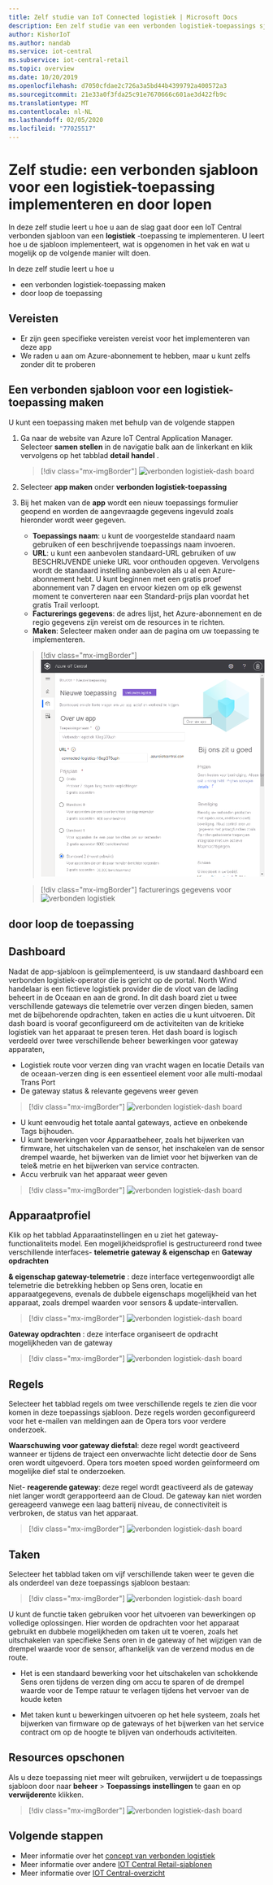 ```yaml
---
title: Zelf studie van IoT Connected logistiek | Microsoft Docs
description: Een zelf studie van een verbonden logistiek-toepassings sjabloon voor IoT Central
author: KishorIoT
ms.author: nandab
ms.service: iot-central
ms.subservice: iot-central-retail
ms.topic: overview
ms.date: 10/20/2019
ms.openlocfilehash: d7050cfdae2c726a3a5bd44b4399792a400572a3
ms.sourcegitcommit: 21e33a0f3fda25c91e7670666c601ae3d422fb9c
ms.translationtype: MT
ms.contentlocale: nl-NL
ms.lasthandoff: 02/05/2020
ms.locfileid: "77025517"
---
```

# <a name="tutorial-deploy-and-walk-through-a-connected-logistics-application-template"></a>Zelf studie: een verbonden sjabloon voor een logistiek-toepassing implementeren en door lopen



In deze zelf studie leert u hoe u aan de slag gaat door een IoT Central verbonden sjabloon van een **logistiek** -toepassing te implementeren. U leert hoe u de sjabloon implementeert, wat is opgenomen in het vak en wat u mogelijk op de volgende manier wilt doen.

In deze zelf studie leert u hoe u

* een verbonden logistiek-toepassing maken
* door loop de toepassing 

## <a name="prerequisites"></a>Vereisten

* Er zijn geen specifieke vereisten vereist voor het implementeren van deze app
* We raden u aan om Azure-abonnement te hebben, maar u kunt zelfs zonder dit te proberen

## <a name="create-connected-logistics-application-template"></a>Een verbonden sjabloon voor een logistiek-toepassing maken

U kunt een toepassing maken met behulp van de volgende stappen

1. Ga naar de website van Azure IoT Central Application Manager. Selecteer **samen stellen** in de navigatie balk aan de linkerkant en klik vervolgens op het tabblad **detail handel** .

    > [!div class="mx-imgBorder"]
    > ![verbonden logistiek-dash board](./media/tutorial-iot-central-connected-logistics/iotc-retail-homepage.png)

2. Selecteer **app maken** onder **verbonden logistiek-toepassing**

3. Bij het maken van de **app** wordt een nieuw toepassings formulier geopend en worden de aangevraagde gegevens ingevuld zoals hieronder wordt weer gegeven.
   * **Toepassings naam**: u kunt de voorgestelde standaard naam gebruiken of een beschrijvende toepassings naam invoeren.
   * **URL**: u kunt een aanbevolen standaard-URL gebruiken of uw BESCHRIJVENDE unieke URL voor onthouden opgeven. Vervolgens wordt de standaard instelling aanbevolen als u al een Azure-abonnement hebt. U kunt beginnen met een gratis proef abonnement van 7 dagen en ervoor kiezen om op elk gewenst moment te converteren naar een Standard-prijs plan voordat het gratis Trail verloopt.
   * **Facturerings gegevens**: de adres lijst, het Azure-abonnement en de regio gegevens zijn vereist om de resources in te richten.
   * **Maken**: Selecteer maken onder aan de pagina om uw toepassing te implementeren.

    > [!div class="mx-imgBorder"]
    > ![verbonden logistiek-dash board](./media/tutorial-iot-central-connected-logistics/connected-logistics-app-create.png)

    > [!div class="mx-imgBorder"]
    > facturerings gegevens voor ![verbonden logistiek](./media/tutorial-iot-central-connected-logistics/connected-logistics-app-create-billinginfo.png)

## <a name="walk-through-the-application"></a>door loop de toepassing 

## <a name="dashboard"></a>Dashboard

Nadat de app-sjabloon is geïmplementeerd, is uw standaard dashboard een verbonden logistiek-operator die is gericht op de portal. North Wind handelaar is een fictieve logistiek provider die de vloot van de lading beheert in de Oceaan en aan de grond. In dit dash board ziet u twee verschillende gateways die telemetrie over verzen dingen bieden, samen met de bijbehorende opdrachten, taken en acties die u kunt uitvoeren. Dit dash board is vooraf geconfigureerd om de activiteiten van de kritieke logistiek van het apparaat te presen teren.
Het dash board is logisch verdeeld over twee verschillende beheer bewerkingen voor gateway apparaten, 
   * Logistiek route voor verzen ding van vracht wagen en locatie Details van de oceaan-verzen ding is een essentieel element voor alle multi-modaal Trans Port
   * De gateway status & relevante gegevens weer geven 

> [!div class="mx-imgBorder"]
> ![verbonden logistiek-dash board](./media/tutorial-iot-central-connected-logistics/connected-logistics-dashboard1.png)

   * U kunt eenvoudig het totale aantal gateways, actieve en onbekende Tags bijhouden.
   * U kunt bewerkingen voor Apparaatbeheer, zoals het bijwerken van firmware, het uitschakelen van de sensor, het inschakelen van de sensor drempel waarde, het bijwerken van de limiet voor het bijwerken van de tele& metrie en het bijwerken van service contracten.
   * Accu verbruik van het apparaat weer geven

> [!div class="mx-imgBorder"]
> ![verbonden logistiek-dash board](./media/tutorial-iot-central-connected-logistics/connected-logistics-dashboard2.png)

## <a name="device-template"></a>Apparaatprofiel

Klik op het tabblad Apparaatinstellingen en u ziet het gateway-functionaliteits model. Een mogelijkheidsprofiel is gestructureerd rond twee verschillende interfaces- **telemetrie gateway & eigenschap** en **Gateway opdrachten**

**& eigenschap gateway-telemetrie** : deze interface vertegenwoordigt alle telemetrie die betrekking hebben op Sens oren, locatie en apparaatgegevens, evenals de dubbele eigenschaps mogelijkheid van het apparaat, zoals drempel waarden voor sensors & update-intervallen.

> [!div class="mx-imgBorder"]
> ![verbonden logistiek-dash board](./media/tutorial-iot-central-connected-logistics/connected-logistics-devicetemplate1.png)

**Gateway opdrachten** : deze interface organiseert de opdracht mogelijkheden van de gateway

> [!div class="mx-imgBorder"]
> ![verbonden logistiek-dash board](./media/tutorial-iot-central-connected-logistics/connected-logistics-devicetemplate2.png)

## <a name="rules"></a>Regels
Selecteer het tabblad regels om twee verschillende regels te zien die voor komen in deze toepassings sjabloon. Deze regels worden geconfigureerd voor het e-mailen van meldingen aan de Opera tors voor verdere onderzoek.
 
**Waarschuwing voor gateway diefstal**: deze regel wordt geactiveerd wanneer er tijdens de traject een onverwachte licht detectie door de Sens oren wordt uitgevoerd. Opera tors moeten spoed worden geïnformeerd om mogelijke dief stal te onderzoeken.
 
Niet- **reagerende gateway**: deze regel wordt geactiveerd als de gateway niet langer wordt gerapporteerd aan de Cloud. De gateway kan niet worden gereageerd vanwege een laag batterij niveau, de connectiviteit is verbroken, de status van het apparaat.

> [!div class="mx-imgBorder"]
> ![verbonden logistiek-dash board](./media/tutorial-iot-central-connected-logistics/connected-logistics-rules.png)

## <a name="jobs"></a>Taken
Selecteer het tabblad taken om vijf verschillende taken weer te geven die als onderdeel van deze toepassings sjabloon bestaan:

> [!div class="mx-imgBorder"]
> ![verbonden logistiek-dash board](./media/tutorial-iot-central-connected-logistics/connected-logistics-jobs.png)

U kunt de functie taken gebruiken voor het uitvoeren van bewerkingen op volledige oplossingen. Hier worden de opdrachten voor het apparaat gebruikt en dubbele mogelijkheden om taken uit te voeren, zoals het uitschakelen van specifieke Sens oren in de gateway of het wijzigen van de drempel waarde voor de sensor, afhankelijk van de verzend modus en de route. 
   * Het is een standaard bewerking voor het uitschakelen van schokkende Sens oren tijdens de verzen ding om accu te sparen of de drempel waarde voor de Tempe ratuur te verlagen tijdens het vervoer van de koude keten 
 
   * Met taken kunt u bewerkingen uitvoeren op het hele systeem, zoals het bijwerken van firmware op de gateways of het bijwerken van het service contract om op de hoogte te blijven van onderhouds activiteiten.

## <a name="clean-up-resources"></a>Resources opschonen
Als u deze toepassing niet meer wilt gebruiken, verwijdert u de toepassings sjabloon door naar **beheer** > **Toepassings instellingen** te gaan en op **verwijderen**te klikken.

> [!div class="mx-imgBorder"]
> ![verbonden logistiek-dash board](./media/tutorial-iot-central-connected-logistics/connected-logistics-cleanup.png)

## <a name="next-steps"></a>Volgende stappen
* Meer informatie over het [concept van verbonden logistiek](./architecture-connected-logistics-pnp.md)
* Meer informatie over andere [IOT Central Retail-sjablonen](./overview-iot-central-retail-pnp.md)
* Meer informatie over [IOT Central-overzicht](../core/overview-iot-central.md)

